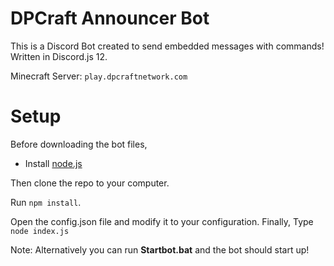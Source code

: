 # DPCraft Announcer Bot
This is a Discord Bot created to send embedded messages with commands! Written in Discord.js 12.

Minecraft Server: 
`play.dpcraftnetwork.com`

# Setup
Before downloading the bot files, 
- Install [node.js](https://nodejs.org/en/download/)

Then clone the repo to your computer.

Run `npm install`.

Open the config.json file and modify it to your configuration.
Finally, Type `node index.js`

Note: Alternatively you can run **Startbot.bat** and the bot should start up!

